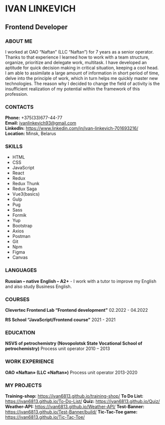 # IVAN LINKEVICH

## Frontend Developer

### ABOUT ME
I worked at OAO “Naftan” (LLC “Naftan”) for 7 years as a senior operator. Thanks to that experience I learned how to work with a team structure, organize, prioritize and delegate work, multitask. I have developed an aptitude for quick decision making in critical situation, keeping a cool head. I am able to assimilate a large amount of information in short period of time, delve into the principle of work, which in turn helps me quickly master new technologies. The reason why I decided to change the field of activity is the insufficient realization of my potential within the framework of this profession.

### CONTACTS
**Phone:** +375(33)677-44-77  
**Email:** ivanlinkevich93@gmail.com  
**LinkedIn:** https://www.linkedin.com/in/ivan-linkevich-701693216/  
**Location:** Minsk, Belarus  

### SKILLS
-   HTML
-   CSS
-   JavaScript
-   React
-   Redux
-   Redux Thunk
-   Redux Saga
-   Vue3(basics)
-   Gulp
-   Pug
-   Sass
-   Formik
-   Yup
-   Bootstrap
-   Axios
-   Postman
-   Git
-   Npm
-   Figma
-   Canvas 

### LANGUAGES
**Russian – native**
**English – A2+** - I work with a tutor to improve my English and also study Business English.

### COURSES
**Clevertec Frontend Lab “Frontend development”**
02.2022 - 04.2022

**RS School “JavaScript/Frontend course”**
2021 - 2021 

### EDUCATION
**NSVS of petrochemistry (Novopolotsk State Vocational School of petrochemistry)**
Process unit operator 
2010 – 2013

### WORK EXPERIENCE
**OAO «Naftan» (LLC «Naftan»)**
Process unit operator 
2013-2020

### MY PROJECTS 
**Training-shop:** https://ivan6813.github.io/training-shop/ 
**To Do List:** https://ivan6813.github.io/To-Do-List/ 
**Quiz:** https://ivan6813.github.io/Quiz/ 
**Weather-API:** https://ivan6813.github.io/Weather-API/ 
**Test-Banner:** https://ivan6813.github.io/Test-Banner/build/ 
**Tic-Tac-Toe game:** https://ivan6813.github.io/Tic-Tac-Toe/